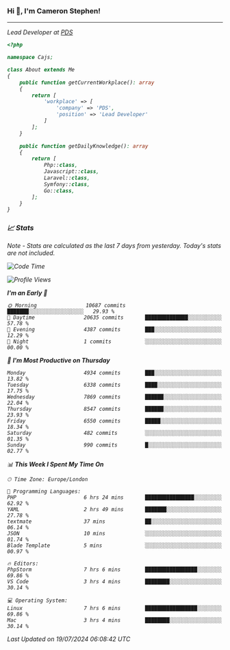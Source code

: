 ### Hi 👋, I'm Cameron Stephen!
<hr>
<p><em>Lead Developer at <a href="https://prindatasolutions.co.uk">PDS</a></p>


```php
<?php

namespace Cajs;

class About extends Me
{
    public function getCurrentWorkplace(): array
    {
        return [
            'workplace' => [
                'company' => 'PDS',
                'position' => 'Lead Developer'
            ]
        ];
    }

    public function getDailyKnowledge(): array
    {
        return [
            Php::class,
            Javascript::class,
            Laravel::class,
            Symfony::class,
            Go::class,
        ];
    }
}
```

### 📈 Stats
<p><em>Note - Stats are calculated as the last 7 days from yesterday. Today's stats are not included.</em></p>


<!--START_SECTION:waka-->
![Code Time](http://img.shields.io/badge/Code%20Time-3%2C884%20hrs-blue)

![Profile Views](http://img.shields.io/badge/Profile%20Views-0-blue)

**I'm an Early 🐤** 

```text
🌞 Morning                10687 commits       ███████░░░░░░░░░░░░░░░░░░   29.93 % 
🌆 Daytime                20635 commits       ██████████████░░░░░░░░░░░   57.78 % 
🌃 Evening                4387 commits        ███░░░░░░░░░░░░░░░░░░░░░░   12.29 % 
🌙 Night                  1 commits           ░░░░░░░░░░░░░░░░░░░░░░░░░   00.00 % 
```
📅 **I'm Most Productive on Thursday** 

```text
Monday                   4934 commits        ███░░░░░░░░░░░░░░░░░░░░░░   13.82 % 
Tuesday                  6338 commits        ████░░░░░░░░░░░░░░░░░░░░░   17.75 % 
Wednesday                7869 commits        ██████░░░░░░░░░░░░░░░░░░░   22.04 % 
Thursday                 8547 commits        ██████░░░░░░░░░░░░░░░░░░░   23.93 % 
Friday                   6550 commits        █████░░░░░░░░░░░░░░░░░░░░   18.34 % 
Saturday                 482 commits         ░░░░░░░░░░░░░░░░░░░░░░░░░   01.35 % 
Sunday                   990 commits         █░░░░░░░░░░░░░░░░░░░░░░░░   02.77 % 
```


📊 **This Week I Spent My Time On** 

```text
🕑︎ Time Zone: Europe/London

💬 Programming Languages: 
PHP                      6 hrs 24 mins       ████████████████░░░░░░░░░   62.92 % 
YAML                     2 hrs 49 mins       ███████░░░░░░░░░░░░░░░░░░   27.78 % 
textmate                 37 mins             ██░░░░░░░░░░░░░░░░░░░░░░░   06.14 % 
JSON                     10 mins             ░░░░░░░░░░░░░░░░░░░░░░░░░   01.74 % 
Blade Template           5 mins              ░░░░░░░░░░░░░░░░░░░░░░░░░   00.97 % 

🔥 Editors: 
PhpStorm                 7 hrs 6 mins        █████████████████░░░░░░░░   69.86 % 
VS Code                  3 hrs 4 mins        ████████░░░░░░░░░░░░░░░░░   30.14 % 

💻 Operating System: 
Linux                    7 hrs 6 mins        █████████████████░░░░░░░░   69.86 % 
Mac                      3 hrs 4 mins        ████████░░░░░░░░░░░░░░░░░   30.14 % 
```


 Last Updated on 19/07/2024 06:08:42 UTC
<!--END_SECTION:waka-->
